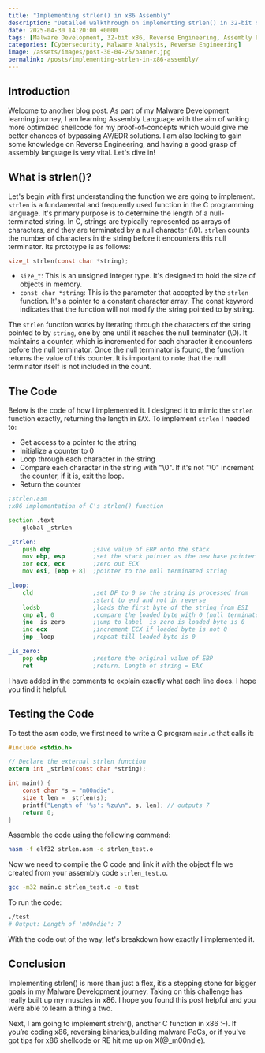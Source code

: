 ```yaml
---
title: "Implementing strlen() in x86 Assembly"
description: "Detailed walkthrough on implementing strlen() in 32-bit x86 Assembly Language."
date: 2025-04-30 14:20:00 +0000
tags: [Malware Development, 32-bit x86, Reverse Engineering, Assembly Language, C++, Cybersecurity tutorial, Assembly Tutorial]
categories: [Cybersecurity, Malware Analysis, Reverse Engineering]
image: /assets/images/post-30-04-25/banner.jpg
permalink: /posts/implementing-strlen-in-x86-assembly/
---
```


## Introduction

Welcome to another blog post. As part of my Malware Development learning journey, I am learning Assembly Language with the aim of writing more optimized shellcode for my proof-of-concepts which would give me better chances of bypassing AV/EDR solutions. I am also looking to gain some knowledge on Reverse Engineering, and having a good grasp of assembly language is very vital. Let's dive in!

## What is strlen()?

Let's begin with first understanding the function we are going to implement. `strlen` is a fundamental and frequently used function in the C programming language. It's primary purpose is to determine the length of a null-terminated string.
In C, strings are typically represented as arrays of characters, and they are terminated by a null character (\0). `strlen` counts the number of characters in the string before it encounters this null terminator.
Its prototype is as follows:

```c
size_t strlen(const char *string);
```

- `size_t`: This is an unsigned integer type. It's designed to hold the size of objects in memory.
- `const char *string`: This is the parameter that accepted by the `strlen` function. It's a pointer to a constant character array. The const keyword indicates that the function will not modify the string pointed to by string.

The `strlen` function works by iterating through the characters of the string pointed to by `string`, one by one until it reaches the null terminator (\0). It maintains a counter, which is incremented for each character it encounters before the null terminator. Once the null terminator is found, the function returns the value of this counter. It is important to note that the null terminator itself is not included in the count.

## The Code

Below is the code of how I implemented it. I designed it to mimic the `strlen` function exactly, returning the length in `EAX`. To implement `strlen` I needed to:

- Get access to a pointer to the string
- Initialize  a counter to 0
- Loop through each character in the string
- Compare each character in the string with "\0". If it's not "\0" increment the counter, if it is, exit the loop.
- Return the counter

```asm
;strlen.asm
;x86 implementation of C's strlen() function

section .text
    global _strlen

_strlen:
    push ebp            ;save value of EBP onto the stack
    mov ebp, esp        ;set the stack pointer as the new base pointer
    xor ecx, ecx        ;zero out ECX
    mov esi, [ebp + 8]  ;pointer to the null terminated string

_loop:
    cld                 ;set DF to 0 so the string is processed from
                        ;start to end and not in reverse
    lodsb               ;loads the first byte of the string from ESI
    cmp al, 0           ;compare the loaded byte with 0 (null terminator)
    jne _is_zero        ;jump to label _is_zero is loaded byte is 0
    inc ecx             ;increment ECX if loaded byte is not 0
    jmp _loop           ;repeat till loaded byte is 0

_is_zero:
    pop ebp             ;restore the original value of EBP
    ret                 ;return. Length of string = EAX
```

I have added in the comments to explain exactly what each line does. I hope you find it helpful.

## Testing the Code

To test the asm code, we first need to write a C program `main.c` that calls it:

```c
#include <stdio.h>

// Declare the external strlen function
extern int _strlen(const char *string);

int main() {
    const char *s = "m00ndie";
    size_t len = _strlen(s);
    printf("Length of '%s': %zu\n", s, len); // outputs 7
    return 0;
}
```

Assemble the code using the following command:

```bash
nasm -f elf32 strlen.asm -o strlen_test.o
```

Now we need to compile the C code and link it with the object file we created from your assembly code `strlen_test.o`.

```bash
gcc -m32 main.c strlen_test.o -o test
```

To run the code:

```bash
./test
# Output: Length of 'm00ndie': 7
```

With the code out of the way, let's breakdown how exactly I implemented it.

## Conclusion

Implementing strlen() is more than just a flex, it’s a stepping stone for bigger goals in my Malware Development journey. Taking on this challenge has really built up my muscles in x86. I hope you found this post helpful and you were able to learn a thing a two.

Next, I am going to implement strchr(), another C function in x86 :-). If you’re coding x86, reversing binaries,building malware PoCs, or if you've got tips for x86 shellcode or RE hit me up on X(@_m00ndie).
